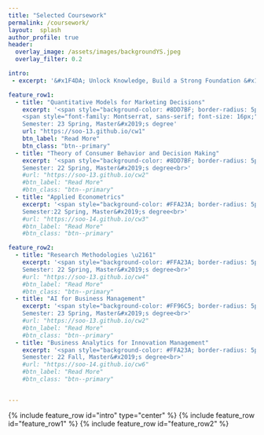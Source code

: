 ```yaml
---  
title: "Selected Coursework"
permalink: /coursework/
layout:  splash
author_profile: true
header:
  overlay_image: /assets/images/backgroundYS.jpeg
  overlay_filter: 0.2

intro:
 - excerpt: '&#x1F4DA; Unlock Knowledge, Build a Strong Foundation &#x1F4DA;'

feature_row1:
  - title: "Quantitative Models for Marketing Decisions"
    excerpt: '<span style="background-color: #8DD7BF; border-radius: 5px; padding: 2px 6px; font-size: 14px;"> marketing</span><br>
    <span style="font-family: Montserrat, sans-serif; font-size: 16px;">&#x0023;quantitative&#x005F;marketing &#x0023;game&#x005F;theory &#x0023;paper&#x005F;discussion &#x0023;research&#x005F;proposal</span><br>
    Semester: 23 Spring, Master&#x2019;s degree'
    url: "https://soo-13.github.io/cw1"
    btn_label: "Read More"
    btn_class: "btn--primary"   
  - title: "Theory of Consumer Behavior and Decision Making"
    excerpt: '<span style="background-color: #8DD7BF; border-radius: 5px; padding: 2px 6px; font-size: 14px;"> marketing </span><br> <span style="font-family: Montserrat, sans-serif; font-size: 16px;">&#x0023;consumer&#x005F;behavior &#x0023;paper&#x005F;discussion &#x0023;thought&#x005F;paper &#x0023;research&#x005F;proposal</span><br>
    Semester: 22 Spring, Master&#x2019;s degree<br>'
    #url: "https://soo-13.github.io/cw2"
    #btn_label: "Read More"
    #btn_class: "btn--primary"
  - title: "Applied Econometrics"
    excerpt: '<span style="background-color: #FFA23A; border-radius: 5px; padding: 2px 6px; font-size: 14px;"> methodology </span><br> <span style="font-family: Montserrat, sans-serif; font-size: 16px;">&#x0023;econometrics &#x0023;STATA &#x0023;paper&#x005F;discussion</span><br>
    Semester:22 Spring, Master&#x2019;s degree<br>'
    #url: "https://soo-14.github.io/cw3"
    #btn_label: "Read More"
    #btn_class: "btn--primary"

feature_row2:
  - title: "Research Methodologies \u2161"
    excerpt: '<span style="background-color: #FFA23A; border-radius: 5px; padding: 2px 6px; font-size: 14px;"> methodology </span><br> <span style="font-family: Montserrat, sans-serif; font-size: 16px;">&#x0023;multivariate&#x005F;analyses &#x0023;R &#x0023;research&#x005F;proposal</span><br>
    Semester: 22 Spring, Master&#x2019;s degree<br>'
    #url: "https://soo-13.github.io/cw4"
    #btn_label: "Read More"
    #btn_class: "btn--primary"   
  - title: "AI for Business Management"
    excerpt: '<span style="background-color: #FF96C5; border-radius: 5px; padding: 2px 6px; font-size: 14px;"> Computer Science </span><br> <span style="font-family: Montserrat, sans-serif; font-size: 16px;">&#x0023;AI &#x0023;machine&#x005F;learning &#x0023;final&#x005F;project</span><br>
    Semester: 23 Spring, Master&#x2019;s degree<br>'
    #url: "https://soo-13.github.io/cw2"
    #btn_label: "Read More"
    #btn_class: "btn--primary"
  - title: "Business Analytics for Innovation Management"
    excerpt: '<span style="background-color: #FFA23A; border-radius: 5px; padding: 2px 6px; font-size: 14px;"> methodology </span><br> <span style="font-family: Montserrat, sans-serif; font-size: 16px;">&#x0023;econometrics &#x0023;MIS &#x0023;paper&#x005F;discussion &#x0023;research&#x005F;proposal</span><br>
    Semester: 22 Fall, Master&#x2019;s degree<br>'
    #url: "https://soo-14.github.io/cw6"
    #btn_label: "Read More"
    #btn_class: "btn--primary"


---
```

{% include feature_row id="intro" type="center" %}
{% include feature_row id="feature_row1" %}
{% include feature_row id="feature_row2" %}